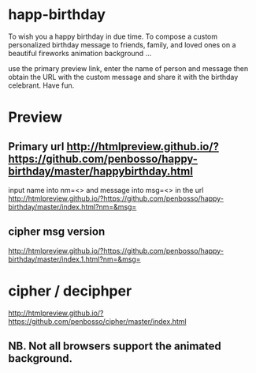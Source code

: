 # happ-birthday 
To wish you a happy birthday in due time.
To compose a custom personalized birthday message to friends, family, and loved ones on a beautiful fireworks animation background ...

use the primary preview link, enter the name of person and message then obtain the URL with the custom message and share it with the birthday celebrant. Have fun.
# Preview
## Primary url http://htmlpreview.github.io/?https://github.com/penbosso/happy-birthday/master/happybirthday.html
input name into nm=<> and message into msg=<> in the url
http://htmlpreview.github.io/?https://github.com/penbosso/happy-birthday/master/index.html?nm=&msg=

## cipher msg version
http://htmlpreview.github.io/?https://github.com/penbosso/happy-birthday/master/index.1.html?nm=&msg=

# cipher / deciphper
http://htmlpreview.github.io/?https://github.com/penbosso/cipher/master/index.html

## NB. Not all browsers support the animated background.